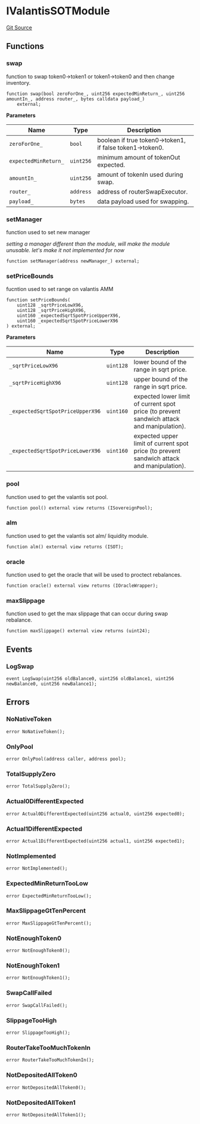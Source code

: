 # IValantisSOTModule
[Git Source](https://github.com/ArrakisFinance/arrakis-modular/blob/main/src/interfaces/IValantisSOTModule.sol)


## Functions
### swap

function to swap token0->token1 or token1->token0 and then change
inventory.


```solidity
function swap(bool zeroForOne_, uint256 expectedMinReturn_, uint256 amountIn_, address router_, bytes calldata payload_)
    external;
```
**Parameters**

|Name|Type|Description|
|----|----|-----------|
|`zeroForOne_`|`bool`|boolean if true token0->token1, if false token1->token0.|
|`expectedMinReturn_`|`uint256`|minimum amount of tokenOut expected.|
|`amountIn_`|`uint256`|amount of tokenIn used during swap.|
|`router_`|`address`|address of routerSwapExecutor.|
|`payload_`|`bytes`|data payload used for swapping.|


### setManager

function used to set new manager

*setting a manager different than the module,
will make the module unusable.
let's make it not implemented for now*


```solidity
function setManager(address newManager_) external;
```

### setPriceBounds

fucntion used to set range on valantis AMM


```solidity
function setPriceBounds(
    uint128 _sqrtPriceLowX96,
    uint128 _sqrtPriceHighX96,
    uint160 _expectedSqrtSpotPriceUpperX96,
    uint160 _expectedSqrtSpotPriceLowerX96
) external;
```
**Parameters**

|Name|Type|Description|
|----|----|-----------|
|`_sqrtPriceLowX96`|`uint128`|lower bound of the range in sqrt price.|
|`_sqrtPriceHighX96`|`uint128`|upper bound of the range in sqrt price.|
|`_expectedSqrtSpotPriceUpperX96`|`uint160`|expected lower limit of current spot price (to prevent sandwich attack and manipulation).|
|`_expectedSqrtSpotPriceLowerX96`|`uint160`|expected upper limit of current spot price (to prevent sandwich attack and manipulation).|


### pool

function used to get the valantis sot pool.


```solidity
function pool() external view returns (ISovereignPool);
```

### alm

function used to get the valantis sot alm/ liquidity module.


```solidity
function alm() external view returns (ISOT);
```

### oracle

function used to get the oracle that
will be used to proctect rebalances.


```solidity
function oracle() external view returns (IOracleWrapper);
```

### maxSlippage

function used to get the max slippage that
can occur during swap rebalance.


```solidity
function maxSlippage() external view returns (uint24);
```

## Events
### LogSwap

```solidity
event LogSwap(uint256 oldBalance0, uint256 oldBalance1, uint256 newBalance0, uint256 newBalance1);
```

## Errors
### NoNativeToken



```solidity
error NoNativeToken();
```

### OnlyPool

```solidity
error OnlyPool(address caller, address pool);
```

### TotalSupplyZero

```solidity
error TotalSupplyZero();
```

### Actual0DifferentExpected

```solidity
error Actual0DifferentExpected(uint256 actual0, uint256 expected0);
```

### Actual1DifferentExpected

```solidity
error Actual1DifferentExpected(uint256 actual1, uint256 expected1);
```

### NotImplemented

```solidity
error NotImplemented();
```

### ExpectedMinReturnTooLow

```solidity
error ExpectedMinReturnTooLow();
```

### MaxSlippageGtTenPercent

```solidity
error MaxSlippageGtTenPercent();
```

### NotEnoughToken0

```solidity
error NotEnoughToken0();
```

### NotEnoughToken1

```solidity
error NotEnoughToken1();
```

### SwapCallFailed

```solidity
error SwapCallFailed();
```

### SlippageTooHigh

```solidity
error SlippageTooHigh();
```

### RouterTakeTooMuchTokenIn

```solidity
error RouterTakeTooMuchTokenIn();
```

### NotDepositedAllToken0

```solidity
error NotDepositedAllToken0();
```

### NotDepositedAllToken1

```solidity
error NotDepositedAllToken1();
```

